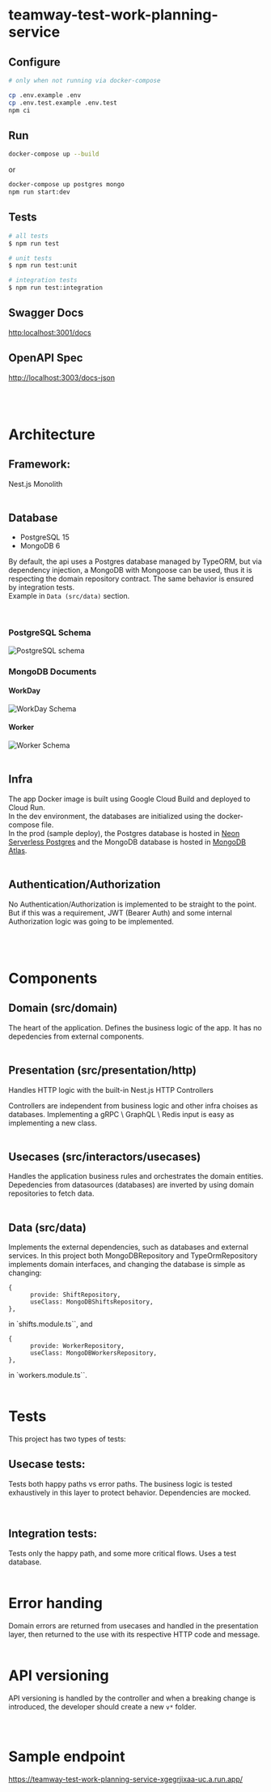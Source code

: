# teamway-test-work-planning-service

## Configure

```bash
# only when not running via docker-compose

cp .env.example .env
cp .env.test.example .env.test
npm ci
```

## Run

```bash
docker-compose up --build
```

or

```bash
docker-compose up postgres mongo
npm run start:dev
```

## Tests

```bash
# all tests
$ npm run test

# unit tests
$ npm run test:unit

# integration tests
$ npm run test:integration
```

## Swagger Docs

<http:localhost:3001/docs>

## OpenAPI Spec

<http://localhost:3003/docs-json>

<br>
<br>

# Architecture

## Framework:

Nest.js Monolith
<br>
<br>

## Database

- PostgreSQL 15
- MongoDB 6

By default, the api uses a Postgres database managed by TypeORM, but via dependency injection, a MongoDB with Mongoose can be used, thus it is respecting the domain repository contract. The same behavior is ensured by integration tests.
<br>
Example in `Data (src/data)` section. 

<br>

### PostgreSQL Schema

![PostgreSQL schema](https://i.imgur.com/e1FSyX4.jpg)

### MongoDB Documents

#### WorkDay

![WorkDay Schema](https://i.imgur.com/5mvkKIb.jpg)

#### Worker

![Worker Schema](https://i.imgur.com/IhShs4O.jpg)
<br>
<br>

## Infra

The app Docker image is built using Google Cloud Build and deployed to Cloud Run.
<br>
In the dev environment, the databases are initialized using the docker-compose file.
<br>
In the prod (sample deploy), the Postgres database is hosted in [Neon Serverless Postgres](https://neon.tech/) and the MongoDB database is hosted in [MongoDB Atlas](https://www.mongodb.com/atlas/database).
<br>
<br>

## Authentication/Authorization

No Authentication/Authorization is implemented to be straight to the point. But if this was a requirement, JWT (Bearer Auth) and some internal Authorization logic was going to be implemented.

<br>
<br>

# Components

## Domain (src/domain)

The heart of the application. Defines the business logic of the app. It has no depedencies from external components.
<br>
<br>

## Presentation (src/presentation/http)

Handles HTTP logic with the built-in Nest.js HTTP Controllers
<br>

Controllers are independent from business logic and other infra choises as databases.
Implementing a gRPC \ GraphQL \ Redis input is easy as implementing a new class.
<br>
<br>

## Usecases (src/interactors/usecases)

Handles the application business rules and orchestrates the domain entities.
Depedencies from datasources (databases) are inverted by using domain repositories to fetch data.
<br>
<br>

## Data (src/data)

Implements the external dependencies, such as databases and external services.
In this project both MongoDBRepository and TypeOrmRepository implements domain interfaces, and changing the database is simple as changing:

```
{
      provide: ShiftRepository,
      useClass: MongoDBShiftsRepository,
},
```

in `shifts.module.ts``, and

```
{
      provide: WorkerRepository,
      useClass: MongoDBWorkersRepository,
},
```

in `workers.module.ts``.
<br>
<br>

# Tests

This project has two types of tests:
<br>

## Usecase tests:

Tests both happy paths vs error paths. The business logic is tested exhaustively in this layer to protect behavior. Dependencies are mocked.

<br>

## Integration tests:

Tests only the happy path, and some more critical flows. Uses a test database.
<br>
<br>

# Error handing

Domain errors are returned from usecases and handled in the presentation layer, then returned to the use with its respective HTTP code and message.
<br>
<br>

# API versioning

API versioning is handled by the controller and when a breaking change is introduced, the developer should create a new `v*` folder.
<br>
<br>
<br>

# Sample endpoint

<https://teamway-test-work-planning-service-xgegrjixaa-uc.a.run.app/>

